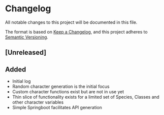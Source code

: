 # Changelog

All notable changes to this project will be documented in this file.

The format is based on [Keep a Changelog](https://keepachangelog.com/en/1.1.0/),
and this project adheres to [Semantic Versioning](https://semver.org/spec/v2.0.0.html).

## [Unreleased]

## Added

- Initial log
- Random character generation is the initial focus
- Custom character functions exist but are not in use yet
- Thin slice of functionality exists for a limited set of Species, Classes and other character variables
- Simple Springboot facilitates API generation